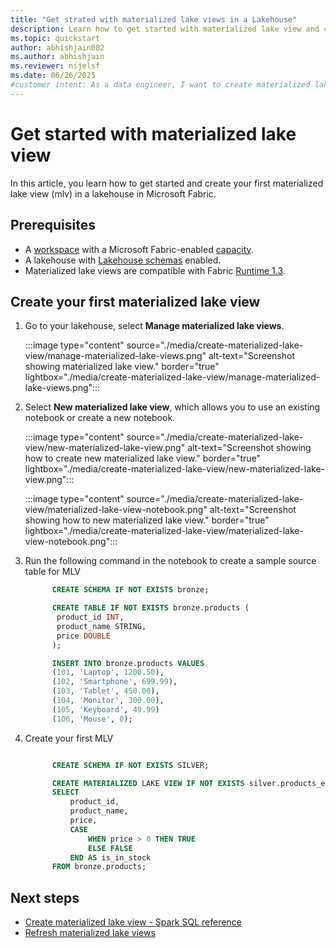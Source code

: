 ```yaml
---
title: "Get strated with materialized lake views in a Lakehouse"
description: Learn how to get started with materialized lake view and create your first MLV.
ms.topic: quickstart
author: abhishjain002 
ms.author: abhishjain
ms.reviewer: nijelsf
ms.date: 06/26/2025
#customer intent: As a data engineer, I want to create materialized lake views in lakehouse so that I can optimize query performance and manage data quality.
---
```


# Get started with materialized lake view

In this article, you learn how to get started and create your first materialized lake view (mlv) in a lakehouse in Microsoft Fabric. 

## Prerequisites

* A [workspace](../../fundamentals/create-workspaces.md) with a Microsoft Fabric-enabled [capacity](../../enterprise/licenses.md#capacity).
* A lakehouse with [Lakehouse schemas](../lakehouse-schemas.md) enabled.
* Materialized lake views are compatible with Fabric [Runtime 1.3](../runtime-1-3.md).

## Create your first materialized lake view

1. Go to your lakehouse, select **Manage materialized lake views**.

   :::image type="content" source="./media/create-materialized-lake-view/manage-materialized-lake-views.png" alt-text="Screenshot showing materialized lake view." border="true" lightbox="./media/create-materialized-lake-view/manage-materialized-lake-views.png":::

1. Select **New materialized lake view**, which allows you to use an existing notebook or create a new notebook.

   :::image type="content" source="./media/create-materialized-lake-view/new-materialized-lake-view.png" alt-text="Screenshot showing how to create new materialized lake view." border="true" lightbox="./media/create-materialized-lake-view/new-materialized-lake-view.png":::

   :::image type="content" source="./media/create-materialized-lake-view/materialized-lake-view-notebook.png" alt-text="Screenshot showing how to new materialized lake view." border="true" lightbox="./media/create-materialized-lake-view/materialized-lake-view-notebook.png":::

1. Run the following command in the notebook to create a sample source table for MLV

   ```sql
         CREATE SCHEMA IF NOT EXISTS bronze;
   
         CREATE TABLE IF NOT EXISTS bronze.products (
          product_id INT,
          product_name STRING,
          price DOUBLE
         );
   
         INSERT INTO bronze.products VALUES
         (101, 'Laptop', 1200.50),
         (102, 'Smartphone', 699.99),
         (103, 'Tablet', 450.00),
         (104, 'Monitor', 300.00),
         (105, 'Keyboard', 49.99)
         (106, 'Mouse', 0);
   ```

1. Create your first MLV

   ```sql

         CREATE SCHEMA IF NOT EXISTS SILVER;
   
         CREATE MATERIALIZED LAKE VIEW IF NOT EXISTS silver.products_enriched AS
         SELECT
             product_id,
             product_name,
             price,
             CASE 
                 WHEN price > 0 THEN TRUE 
                 ELSE FALSE 
             END AS is_in_stock
         FROM bronze.products;
   ```

## Next steps

* [Create materialized lake view - Spark SQL reference](./create-materialized-lake-view.md)
* [Refresh materialized lake views](./refresh-materialized-lake-view.md)
   
